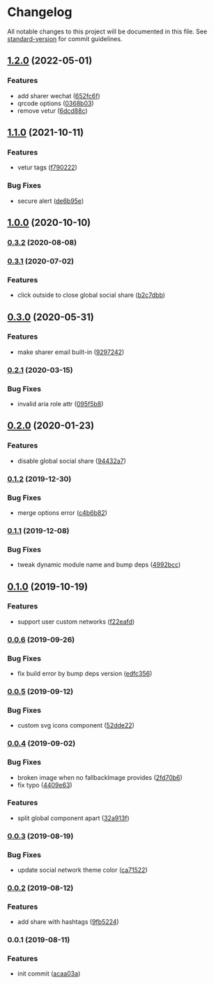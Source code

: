 # Changelog

All notable changes to this project will be documented in this file. See [standard-version](https://github.com/conventional-changelog/standard-version) for commit guidelines.

## [1.2.0](https://github.com/ntnyq/vuepress-plugin-social-share/compare/v1.1.0...v1.2.0) (2022-05-01)

### Features

-   add sharer wechat ([652fc6f](https://github.com/ntnyq/vuepress-plugin-social-share/commit/652fc6fb3950e141009a536a14bf78241b13139b))
-   qrcode options ([0368b03](https://github.com/ntnyq/vuepress-plugin-social-share/commit/0368b033561b3d81161250e662dbf92fb10fd0ad))
-   remove vetur ([6dcd88c](https://github.com/ntnyq/vuepress-plugin-social-share/commit/6dcd88cfde3da459431a56204a1cb39669f098bc))

## [1.1.0](https://github.com/ntnyq/vuepress-plugin-social-share/compare/v1.0.0...v1.1.0) (2021-10-11)

### Features

-   vetur tags ([f790222](https://github.com/ntnyq/vuepress-plugin-social-share/commit/f790222c9c75e6520da23490edeea1be23487aa8))

### Bug Fixes

-   secure alert ([de6b95e](https://github.com/ntnyq/vuepress-plugin-social-share/commit/de6b95efef7587d4ae71e8ec7cd02c4dc56a92f6))

## [1.0.0](https://github.com/ntnyq/vuepress-plugin-social-share/compare/v0.3.2...v1.0.0) (2020-10-10)

### [0.3.2](https://github.com/ntnyq/vuepress-plugin-social-share/compare/v0.3.1...v0.3.2) (2020-08-08)

### [0.3.1](https://github.com/ntnyq/vuepress-plugin-social-share/compare/v0.3.0...v0.3.1) (2020-07-02)

### Features

-   click outside to close global social share ([b2c7dbb](https://github.com/ntnyq/vuepress-plugin-social-share/commit/b2c7dbb7218c1d5f38ed64fb5a47f502f1112bff))

## [0.3.0](https://github.com/ntnyq/vuepress-plugin-social-share/compare/v0.2.1...v0.3.0) (2020-05-31)

### Features

-   make sharer email built-in ([9297242](https://github.com/ntnyq/vuepress-plugin-social-share/commit/92972428f2d98ceb7aa4cdad0638fb3818133222))

### [0.2.1](https://github.com/ntnyq/vuepress-plugin-social-share/compare/v0.2.0...v0.2.1) (2020-03-15)

### Bug Fixes

-   invalid aria role attr ([095f5b8](https://github.com/ntnyq/vuepress-plugin-social-share/commit/095f5b8915f38c2c34fd957820b6a4eabcdea43d))

## [0.2.0](https://github.com/ntnyq/vuepress-plugin-social-share/compare/v0.1.2...v0.2.0) (2020-01-23)

### Features

-   disable global social share ([94432a7](https://github.com/ntnyq/vuepress-plugin-social-share/commit/94432a7040cf67e4023918813a50c10c4784e16c))

### [0.1.2](https://github.com/ntnyq/vuepress-plugin-social-share/compare/v0.1.1...v0.1.2) (2019-12-30)

### Bug Fixes

-   merge options error ([c4b6b82](https://github.com/ntnyq/vuepress-plugin-social-share/commit/c4b6b82c2c961ba420c2727483ae051cf1b10511))

### [0.1.1](https://github.com/ntnyq/vuepress-plugin-social-share/compare/v0.1.0...v0.1.1) (2019-12-08)

### Bug Fixes

-   tweak dynamic module name and bump deps ([4992bcc](https://github.com/ntnyq/vuepress-plugin-social-share/commit/4992bcc))

## [0.1.0](https://github.com/ntnyq/vuepress-plugin-social-share/compare/v0.0.6...v0.1.0) (2019-10-19)

### Features

-   support user custom networks ([f22eafd](https://github.com/ntnyq/vuepress-plugin-social-share/commit/f22eafd))

### [0.0.6](https://github.com/ntnyq/vuepress-plugin-social-share/compare/v0.0.5...v0.0.6) (2019-09-26)

### Bug Fixes

-   fix build error by bump deps version ([edfc356](https://github.com/ntnyq/vuepress-plugin-social-share/commit/edfc356))

### [0.0.5](https://github.com/ntnyq/vuepress-plugin-social-share/compare/v0.0.4...v0.0.5) (2019-09-12)

### Bug Fixes

-   custom svg icons component ([52dde22](https://github.com/ntnyq/vuepress-plugin-social-share/commit/52dde22))

### [0.0.4](https://github.com/ntnyq/vuepress-plugin-social-share/compare/v0.0.3...v0.0.4) (2019-09-02)

### Bug Fixes

-   broken image when no fallbackImage provides ([2fd70b6](https://github.com/ntnyq/vuepress-plugin-social-share/commit/2fd70b6))
-   fix typo ([4409e63](https://github.com/ntnyq/vuepress-plugin-social-share/commit/4409e63))

### Features

-   split global component apart ([32a913f](https://github.com/ntnyq/vuepress-plugin-social-share/commit/32a913f))

### [0.0.3](https://github.com/ntnyq/vuepress-plugin-social-share/compare/v0.0.2...v0.0.3) (2019-08-19)

### Bug Fixes

-   update social network theme color ([ca71522](https://github.com/ntnyq/vuepress-plugin-social-share/commit/ca71522))

### [0.0.2](https://github.com/ntnyq/vuepress-plugin-social-share/compare/v0.0.1...v0.0.2) (2019-08-12)

### Features

-   add share with hashtags ([9fb5224](https://github.com/ntnyq/vuepress-plugin-social-share/commit/9fb5224))

### 0.0.1 (2019-08-11)

### Features

-   init commit ([acaa03a](https://github.com/ntnyq/vuepress-plugin-social-share/commit/acaa03a))
